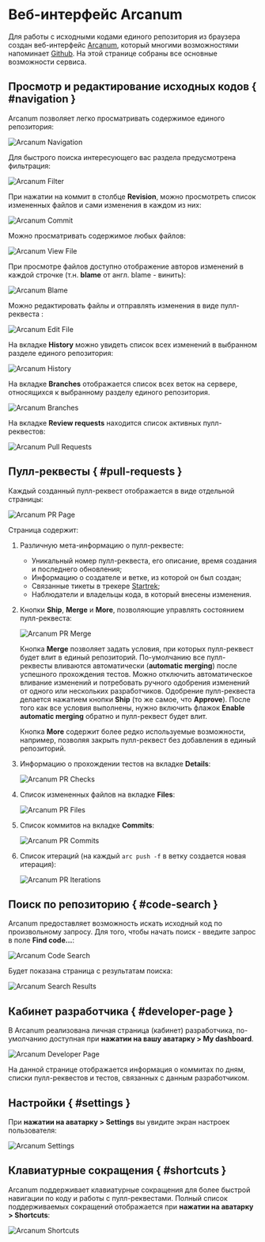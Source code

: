 # Веб-интерфейс Arcanum

Для работы с исходными кодами единого репозитория из браузера создан веб-интерфейс [Arcanum](https://a.yandex-team.ru), который многими возможностями напоминает [Github](https://github.com/). На этой странице собраны все основные возможности сервиса.

## Просмотр и редактирование исходных кодов { #navigation }

Arcanum позволяет легко просматривать содержимое единого репозитория:

![Arcanum Navigation](img/arcanum-navigation.png "Просмотр содержимого единого репозитория")

Для быстрого поиска интересующего вас раздела предусмотрена фильтрация:

![Arcanum Filter](img/arcanum-filter.png "Фильтрация содержимого единого репозитория")

При нажатии на коммит в столбце **Revision**, можно просмотреть список измененных файлов и сами изменения в каждом из них:

![Arcanum Commit](img/arcanum-commit.png "Просмотр коммита")

Можно просматривать содержимое любых файлов:

![Arcanum View File](img/arcanum-view-file.png "Просмотр содержимого файла")

При просмотре файлов доступно отображение авторов изменений в каждой строчке (т.н. **blame** от англ. blame - винить):

![Arcanum Blame](img/arcanum-blame.png "Отображение авторов изменений файла")

Можно редактировать файлы и отправлять изменения в виде пулл-реквеста :

![Arcanum Edit File](img/arcanum-edit-file.png "Редактирование содержимого файла")

На вкладке **History** можно увидеть список всех изменений в выбранном разделе единого репозитория:

![Arcanum History](img/arcanum-history.png "Просмотр истории коммитов")

На вкладке **Branches** отображается список всех веток на сервере, относящихся к выбранному разделу единого репозитория.

![Arcanum Branches](img/arcanum-branches.png "Просмотр списка веток")

На вкладке **Review requests** находится список активных пулл-реквестов:

![Arcanum Pull Requests](img/arcanum-pull-requests.png "Просмотр списка пулл-реквестов")

## Пулл-реквесты { #pull-requests }

Каждый созданный пулл-реквест отображается в виде отдельной страницы:

![Arcanum PR Page](img/arcanum-pr-page.png "Страница пулл-реквеста")

Страница содержит:

1. Различную мета-информацию о пулл-реквесте:
    * Уникальный номер пулл-реквеста, его описание, время создания и последнего обновления;
    * Информацию о создателе и ветке, из которой он был создан;
    * Связанные тикеты в трекере [Startrek](https://st.yandex-team.ru/);
    * Наблюдатели и владельцы кода, в который внесены изменения.

2. Кнопки **Ship**, **Merge** и **More**, позволяющие управлять состоянием пулл-реквеста:

    ![Arcanum PR Merge](img/arcanum-pr-merge.png "Управление состояние пулл-реквеста")

    Кнопка **Merge** позволяет задать условия, при которых пулл-реквест будет влит в единый репозиторий. По-умолчанию все пулл-реквесты вливаются автоматически (**automatic merging**) после успешного прохождения тестов. Можно отключить автоматическое вливание изменений и потребовать ручного одобрения изменений от одного или нескольких разработчиков. Одобрение пулл-реквеста делается нажатием кнопки **Ship** (то же самое, что **Approve**). После того как все условия выполнены, нужно включить флажок **Enable automatic merging** обратно и пулл-реквест будет влит.
    
    Кнопка **More** содержит более редко используемые возможности, например, позволяя закрыть пулл-реквест без добавления в единый репозиторий.

3. Информацию о прохождении тестов на вкладке **Details**:

    ![Arcanum PR Checks](img/arcanum-pr-checks.png "Информация о прохождении тестов")

4. Список измененных файлов на вкладке **Files**:

    ![Arcanum PR Files](img/arcanum-pr-files.png "Список измененных файлов")
    
5. Список коммитов на вкладке **Commits**:

    ![Arcanum PR Commits](img/arcanum-pr-commits.png "Список коммитов")
    
6. Список итераций (на каждый `arc push -f` в ветку создается новая итерация):

    ![Arcanum PR Iterations](img/arcanum-pr-iterations.png "Список итераций")
    
## Поиск по репозиторию { #code-search }

Arcanum предоставляет возможность искать исходный код по произвольному запросу. Для того, чтобы начать поиск - введите запрос в поле **Find code...**:

![Arcanum Code Search](img/arcanum-code-search.png "Поиск по коду")

Будет показана страница с результатам поиска:

![Arcanum Search Results](img/arcanum-search-results.png "Результаты поиска")

## Кабинет разработчика { #developer-page }

В Arcanum реализована личная страница (кабинет) разработчика, по-умолчанию доступная при **нажатии на вашу аватарку > My dashboard**.

![Arcanum Developer Page](img/arcanum-developer-page.png "Кабинет разработчика")

На данной странице отображается информация о коммитах по дням, списки пулл-реквестов и тестов, связанных с данным разработчиком.

## Настройки { #settings }

При **нажатии на аватарку > Settings** вы увидите экран настроек пользователя:

![Arcanum Settings](img/arcanum-settings.png "Экран настроек")

## Клавиатурные сокращения { #shortcuts }

Arcanum поддерживает клавиатурные сокращения для более быстрой навигации по коду и работы с пулл-реквестами. Полный список поддерживаемых сокращений отображается при **нажатии на аватарку > Shortcuts**: 

![Arcanum Shortcuts](img/arcanum-shortcuts.png "Клавиатурные сокращения")
